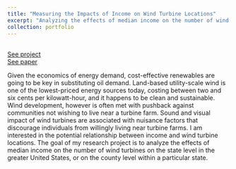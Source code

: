 ```yaml
---
title: "Measuring the Impacts of Income on Wind Turbine Locations"
excerpt: "Analyzing the effects of median income on the number of wind turbines on the state and county level in the greater United States"
collection: portfolio
---
```


<br/>[See project](https://github.com/rhbertoldi/turbines-in-space)
<br/>[See paper](http://rhbertoldi.github.io/files/turbines-in-space.pdf)

Given the economics of energy demand, cost-effective renewables are going to be key in substituting oil demand. Land-based utility-scale wind is one of the lowest-priced energy sources today, costing between two and six cents per kilowatt-hour, and it happens to be clean and sustainable. Wind development, however is often met with pushback against communities not wishing to live near a turbine farm. Sound and visual impact of wind turbines are associated with nuisance factors that discourage individuals from willingly living near turbine farms. I am interested in the potential relationship between income and wind turbine locations. The goal of my research project is to analyze the effects of median income on the number of wind turbines on the state level in the greater United States, or on the county level within a particular state.
